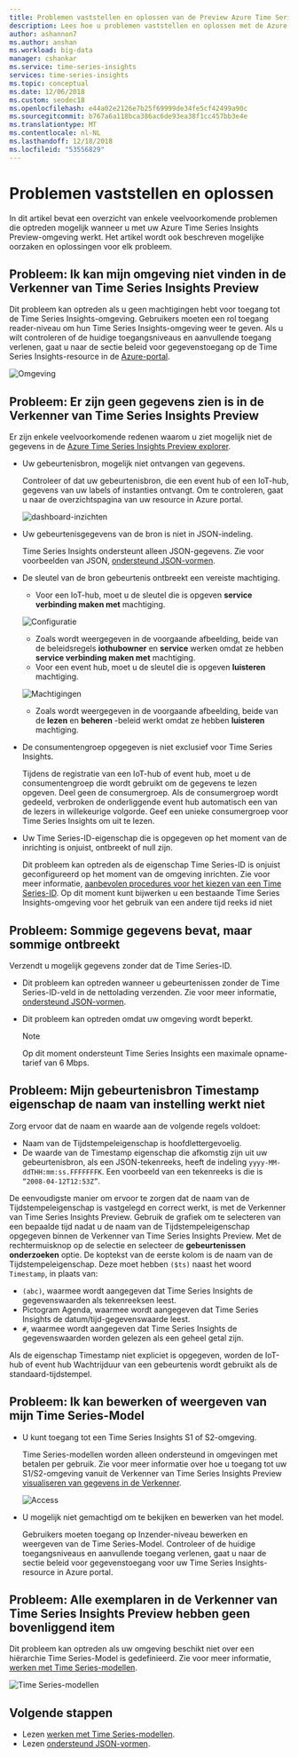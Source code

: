 ```yaml
---
title: Problemen vaststellen en oplossen van de Preview Azure Time Series Insights | Microsoft Docs
description: Lees hoe u problemen vaststellen en oplossen met de Azure Time Series Insights-Preview.
author: ashannon7
ms.author: anshan
ms.workload: big-data
manager: cshankar
ms.service: time-series-insights
services: time-series-insights
ms.topic: conceptual
ms.date: 12/06/2018
ms.custom: seodec18
ms.openlocfilehash: e44a02e2126e7b25f69999de34fe5cf42499a90c
ms.sourcegitcommit: b767a6a118bca386ac6de93ea38f1cc457bb3e4e
ms.translationtype: MT
ms.contentlocale: nl-NL
ms.lasthandoff: 12/18/2018
ms.locfileid: "53556829"
---
```

# <a name="diagnose-and-troubleshoot"></a>Problemen vaststellen en oplossen

In dit artikel bevat een overzicht van enkele veelvoorkomende problemen die optreden mogelijk wanneer u met uw Azure Time Series Insights Preview-omgeving werkt. Het artikel wordt ook beschreven mogelijke oorzaken en oplossingen voor elk probleem.

## <a name="problem-i-cant-find-my-environment-in-the-time-series-insights-preview-explorer"></a>Probleem: Ik kan mijn omgeving niet vinden in de Verkenner van Time Series Insights Preview

Dit probleem kan optreden als u geen machtigingen hebt voor toegang tot de Time Series Insights-omgeving. Gebruikers moeten een rol toegang reader-niveau om hun Time Series Insights-omgeving weer te geven. Als u wilt controleren of de huidige toegangsniveaus en aanvullende toegang verlenen, gaat u naar de sectie beleid voor gegevenstoegang op de Time Series Insights-resource in de [Azure-portal](https://portal.azure.com/).

  ![Omgeving][1]

## <a name="problem-no-data-is-seen-in-the-time-series-insights-preview-explorer"></a>Probleem: Er zijn geen gegevens zien is in de Verkenner van Time Series Insights Preview

Er zijn enkele veelvoorkomende redenen waarom u ziet mogelijk niet de gegevens in de [Azure Time Series Insights Preview explorer](https://insights.timeseries.azure.com/preview).

- Uw gebeurtenisbron, mogelijk niet ontvangen van gegevens.

    Controleer of dat uw gebeurtenisbron, die een event hub of een IoT-hub, gegevens van uw labels of instanties ontvangt. Om te controleren, gaat u naar de overzichtspagina van uw resource in Azure portal.

    ![dashboard-inzichten][2]

- Uw gebeurtenisgegevens van de bron is niet in JSON-indeling.

    Time Series Insights ondersteunt alleen JSON-gegevens. Zie voor voorbeelden van JSON, [ondersteund JSON-vormen](./how-to-shape-query-json.md).

- De sleutel van de bron gebeurtenis ontbreekt een vereiste machtiging.

    * Voor een IoT-hub, moet u de sleutel die is opgeven **service verbinding maken met** machtiging.

    ![Configuratie][3]

    * Zoals wordt weergegeven in de voorgaande afbeelding, beide van de beleidsregels **iothubowner** en **service** werken omdat ze hebben **service verbinding maken met** machtiging.
    * Voor een event hub, moet u de sleutel die is opgeven **luisteren** machtiging.
  
    ![Machtigingen][4]

    * Zoals wordt weergegeven in de voorgaande afbeelding, beide van de **lezen** en **beheren** -beleid werkt omdat ze hebben **luisteren** machtiging.

- De consumentengroep opgegeven is niet exclusief voor Time Series Insights.

    Tijdens de registratie van een IoT-hub of event hub, moet u de consumentengroep die wordt gebruikt om de gegevens te lezen opgeven. Deel geen de consumergroep. Als de consumergroep wordt gedeeld, verbroken de onderliggende event hub automatisch een van de lezers in willekeurige volgorde. Geef een unieke consumergroep voor Time Series Insights om uit te lezen.

- Uw Time Series-ID-eigenschap die is opgegeven op het moment van de inrichting is onjuist, ontbreekt of null zijn.

    Dit probleem kan optreden als de eigenschap Time Series-ID is onjuist geconfigureerd op het moment van de omgeving inrichten. Zie voor meer informatie, [aanbevolen procedures voor het kiezen van een Time Series-ID](./time-series-insights-update-how-to-id.md). Op dit moment kunt bijwerken u een bestaande Time Series Insights-omgeving voor het gebruik van een andere tijd reeks id niet

## <a name="problem-some-data-shows-but-some-is-missing"></a>Probleem: Sommige gegevens bevat, maar sommige ontbreekt

Verzendt u mogelijk gegevens zonder dat de Time Series-ID.

- Dit probleem kan optreden wanneer u gebeurtenissen zonder de Time Series-ID-veld in de nettolading verzenden. Zie voor meer informatie, [ondersteund JSON-vormen](./how-to-shape-query-json.md).

- Dit probleem kan optreden omdat uw omgeving wordt beperkt.

    > [!NOTE]
    > Op dit moment ondersteunt Time Series Insights een maximale opname-tarief van 6 Mbps.

## <a name="problem-my-event-sources-timestamp-property-name-setting-doesnt-work"></a>Probleem: Mijn gebeurtenisbron Timestamp eigenschap de naam van instelling werkt niet

Zorg ervoor dat de naam en waarde aan de volgende regels voldoet:

* Naam van de Tijdstempeleigenschap is hoofdlettergevoelig.
* De waarde van de Timestamp eigenschap die afkomstig zijn uit uw gebeurtenisbron, als een JSON-tekenreeks, heeft de indeling `yyyy-MM-ddTHH:mm:ss.FFFFFFFK`. Een voorbeeld van een tekenreeks is die is `“2008-04-12T12:53Z”`.

De eenvoudigste manier om ervoor te zorgen dat de naam van de Tijdstempeleigenschap is vastgelegd en correct werkt, is met de Verkenner van Time Series Insights Preview. Gebruik de grafiek om te selecteren van een bepaalde tijd nadat u de naam van de Tijdstempeleigenschap opgegeven binnen de Verkenner van Time Series Insights Preview. Met de rechtermuisknop op de selectie en selecteer de **gebeurtenissen onderzoeken** optie. De koptekst van de eerste kolom is de naam van de Tijdstempeleigenschap. Deze moet hebben `($ts)` naast het woord `Timestamp`, in plaats van:

* `(abc)`, waarmee wordt aangegeven dat Time Series Insights de gegevenswaarden als tekenreeksen leest.
* Pictogram Agenda, waarmee wordt aangegeven dat Time Series Insights de datum/tijd-gegevenswaarde leest.
* `#`, waarmee wordt aangegeven dat Time Series Insights de gegevenswaarden worden gelezen als een geheel getal zijn.

Als de eigenschap Timestamp niet expliciet is opgegeven, worden de IoT-hub of event hub Wachtrijduur van een gebeurtenis wordt gebruikt als de standaard-tijdstempel.

## <a name="problem-i-cant-edit-or-view-my-time-series-model"></a>Probleem: Ik kan bewerken of weergeven van mijn Time Series-Model

- U kunt toegang tot een Time Series Insights S1 of S2-omgeving.

   Time Series-modellen worden alleen ondersteund in omgevingen met betalen per gebruik. Zie voor meer informatie over hoe u toegang tot uw S1/S2-omgeving vanuit de Verkenner van Time Series Insights Preview [visualiseren van gegevens in de Verkenner](./time-series-insights-update-explorer.md).

   ![Access][5]

- U mogelijk niet gemachtigd om te bekijken en bewerken van het model.

   Gebruikers moeten toegang op Inzender-niveau bewerken en weergeven van de Time Series-Model. Controleer of de huidige toegangsniveaus en aanvullende toegang verlenen, gaat u naar de sectie beleid voor gegevenstoegang voor uw Time Series Insights-resource in Azure portal.

## <a name="problem-all-my-instances-in-the-time-series-insights-preview-explorer-dont-have-a-parent"></a>Probleem: Alle exemplaren in de Verkenner van Time Series Insights Preview hebben geen bovenliggend item

Dit probleem kan optreden als uw omgeving beschikt niet over een hiërarchie Time Series-Model is gedefinieerd. Zie voor meer informatie, [werken met Time Series-modellen](./time-series-insights-update-how-to-tsm.md).

  ![Time Series-modellen][6]

## <a name="next-steps"></a>Volgende stappen

- Lezen [werken met Time Series-modellen](./time-series-insights-update-how-to-tsm.md).
- Lezen [ondersteund JSON-vormen](./how-to-shape-query-json.md).

<!-- Images -->
[1]: media/v2-update-diagnose-and-troubleshoot/environment.png
[2]: media/v2-update-diagnose-and-troubleshoot/dashboard-insights.png
[3]: media/v2-update-diagnose-and-troubleshoot/configuration.png
[4]: media/v2-update-diagnose-and-troubleshoot/permissions.png
[5]: media/v2-update-diagnose-and-troubleshoot/access.png
[6]: media/v2-update-diagnose-and-troubleshoot/tsm.png
